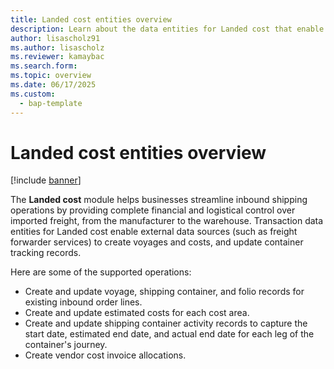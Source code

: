 ```yaml
---
title: Landed cost entities overview
description: Learn about the data entities for Landed cost that enable external data sources to create voyages and costs, and update container tracking records.
author: lisascholz91
ms.author: lisascholz
ms.reviewer: kamaybac
ms.search.form:
ms.topic: overview
ms.date: 06/17/2025
ms.custom: 
  - bap-template
---
```


# Landed cost entities overview

[!include [banner](../includes/banner.md)]

The **Landed cost** module helps businesses streamline inbound shipping operations by providing complete financial and logistical control over imported freight, from the manufacturer to the warehouse. Transaction data entities for Landed cost enable external data sources (such as freight forwarder services) to create voyages and costs, and update container tracking records.

Here are some of the supported operations:

- Create and update voyage, shipping container, and folio records for existing inbound order lines.
- Create and update estimated costs for each cost area.
- Create and update shipping container activity records to capture the start date, estimated end date, and actual end date for each leg of the container's journey.
- Create vendor cost invoice allocations.
